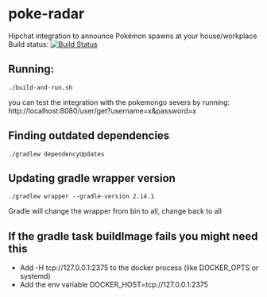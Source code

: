 # poke-radar
Hipchat integration to announce Pokémon spawns at your house/workplace  
Build status: [![Build Status](https://travis-ci.org/TSAR-Industries/poke-radar.svg?branch=master)](https://travis-ci.org/TSAR-Industries/ButBut)

## Running:
    ./build-and-run.sh
you can test the integration with the pokemongo severs by running:
    http://localhost:8080/user/get?username=x&password=x

## Finding outdated dependencies
    ./gradlew dependencyUpdates

## Updating gradle wrapper version
    ./gradlew wrapper --gradle-version 2.14.1
Gradle will change the wrapper from bin to all, change back to all

## If the gradle task buildImage fails you might need this
* Add -H tcp://127.0.0.1:2375 to the docker process (like DOCKER_OPTS or systemd)
* Add the env variable DOCKER_HOST=tcp://127.0.0.1:2375
